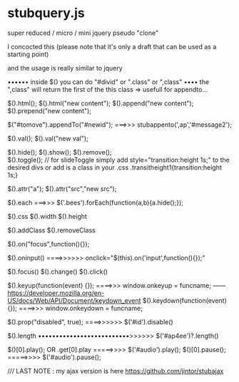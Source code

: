 # stubquery.js
super reduced / micro / mini jquery pseudo "clone"

I concocted this (please note that it's only a draft that can be used as a starting point)

and the usage is really similar to jquery

•••••• inside $() you can do "#divid" or ".class" or ",class" 
•••• the ",class" will return the first of the this class => usefull for appendto...

$().html();
$().html("new content");
$().append("new content");
$().prepend("new content");

$("#tomove").appendTo("#newid");   ===>>> stubappento(',ap','#message2');

$().val();
$().val("new val");

$().hide();
$().show();
$().remove();                               
$().toggle();
// for slideToggle simply add style="transition:height 1s;" to the desired divs or add is a class in your .css .transitheight1{transition:height 1s;}

$().attr("a");
$().attr("src","new src");

$().each ===>>>     $('.bees').forEach(function(a,b){a.hide();});

$().css
$().width
$().height

$().addClass
$().removeClass

$().on("focus",function(){});

$().oninput() ====>>>>>> onclick="$(this).on('input',function(){});"

$().focus()
$().change()
$().click()

$().keyup(function(event) {}); ====>>> window.onkeyup = funcname; —— https://developer.mozilla.org/en-US/docs/Web/API/Document/keydown_event
$().keydown(function(event) {}); ====>>> window.onkeydown = funcname; 

$().prop("disabled", true); ====>>>>>> $('#id').disable()

$().length ••••••••••••••••••••••••••>>>>>>      $('#ap4ee')?.length()

$()[0].play(); OR .get[0].play =====>>>> $('#audio').play();
$()[0].pause(); =====>>>> $('#audio').pause();



/// LAST NOTE : my ajax version is here https://github.com/jintor/stubajax
